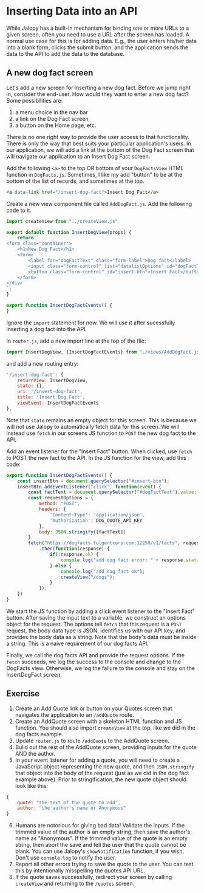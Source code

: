 # Inserting Data into an API

While Jalopy has a built-in mechanism for binding one or more URLs to a given screen, often you need to use a URL after the screen has loaded. A normal use case for this is for adding data. E.g., the user enters his/her data into a blank form, clicks the submit button, and the application sends the data to the API to add the data to the database. 

## A new dog fact screen

Let's add a new screen for inserting a new dog fact. Before we jump right in, consider the end-user. How would they want to enter a new dog fact? Some possibilities are:
1. a menu choice in the nav bar
2. a link on the Dog Fact screen
3. a button on the Home page, etc.

There is no one right way to provide the user access to that functionality. There is only the way that best suits your particular application's users. In our application, we will add a link at the bottom of the Dog Fact screen that will navigate our application to an Insert Dog Fact screen.

Add the following `<a>` to the top OR bottom of your `DogFactsView` HTML function in `DogFacts.js`. Sometimes, I like my add "button" to be at the bottom of the list of records, and sometimes at the top.
```html
<a data-link href="/insert-dog-fact">Insert Dog Fact</a>
```

Create a new view component file called `AddDogFact.js`. Add the following code to it.
```js
import createView from "../createView.js"

export default function InsertDogView(props) {
    return `
<form class="container">
    <h1>New Dog Fact</h1>
    <form>
        <label for="dogFactText" class="form-label">Dog fact</label>
        <input class="form-control" list="datalistOptions" id="dogFactText" placeholder="Enter a new dog fact">
        <button class="form-control" id="insert-btn">Insert Fact</button>
    </form>
</div>
`;
}

export function InsertDogFactEvents() {
}
```

Ignore the `import` statement for now. We will use it after sucessfully inserting a dog fact into the API.

In `router.js`, add a new import line at the top of the file:
```js
import InsertDogView, {InsertDogFactEvents} from "./views/AddDogFact.js";
```
and add a new routing entry:
```js
'/insert-dog-fact': {
    returnView: InsertDogView,
    state: {},
    uri: '/insert-dog-fact',
    title: 'Insert Dog Fact',
    viewEvent: InsertDogFactEvents
},
```
Note that `state` remains an empty object for this screen. This is because we will not use Jalopy to automatically fetch data for this screen. We will instead use `fetch` in our screens JS function to `POST` the new dog fact to the API.

Add an event listener for the "Insert Fact" button. When clicked, use `fetch` to POST the new fact to the API. In the JS function for the view, add this code:

```js
export function InsertDogFactEvents() {
    const insertBtn = document.querySelector("#insert-btn");
    insertBtn.addEventListener("click", function(event) {
        const factText = document.querySelector("#dogFactText").value;
        const requestOptions = {
            method: "POST",
            headers: {
                'Content-Type': 'application/json',
                'Authorization': DOG_QUOTE_API_KEY
            },
            body: JSON.stringify([factText])
        }
        fetch("https://dogfacts.fulgentcorp.com:12250/v1/facts", requestOptions)
            .then(function(response) {
                if(!response.ok) {
                    console.log("add dog fact error: " + response.status);
                } else {
                    console.log("add dog fact ok");
                    createView("/dogs");
                }
            });
    })
}
```

We start the JS function by adding a click event listener to the "Insert Fact" button. After saving the input text to a variable, we construct an options object for the request. The options tell `fetch` that this request is a `POST` request, the body data type is JSON, identifies us with our API key, and provides the body data as a string. Note that the body's data must be inside a string. This is a naive requirement of our dog facts API.

Finally, we call the dog facts API and provide the request options. If the `fetch` succeeds, we log the success to the console and change to the DogFacts view. Otherwise, we log the failure to the console and stay on the InsertDogFact screen. 

## Exercise

1. Create an Add Quote link or button on your Quotes screen that navigates the application to an `/addQuote` route.
2. Create an AddQuote screen with a skeleton HTML function and JS function. You should also import `createView` at the top, like we did in the dog facts example.
3. Update `router.js` to route `/addQuote` to the AddQuote screen.
4. Build out the rest of the AddQuote screen, providing inputs for the quote AND the author. 
5. In your event listener for adding a quote, you will need to create a JavaScript object representing the new quote, and then `JSON.stringify` that object into the body of the request (just as we did in the dog fact example above). 
Prior to stringification, the new quote object should look like this:
```js
{
    quote: "the text of the quote to add",
    author: "the author's name or Anonymous"
}
```
6. Humans are notorious for giving bad data! Validate the inputs. If the trimmed value of the author is an empty string, then save the author's name as "Anonymous". If the trimmed value of the quote is an empty string, then abort the save and tell the user that the quote cannot be blank. You can use Jalopy's `showNotification` function, if you wish. Don't use `console.log` to notify the user.
7. Report all other errors trying to save the quote to the user. You can test this by intentionally misspelling the quotes API URL.
8. If the quote saves successfully, redirect your screen by calling `createView` and returning to the `/quotes` screen.
